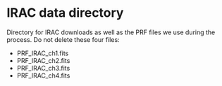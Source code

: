 # IRAC data directory

Directory for IRAC downloads as well as the PRF files we use during the process.
Do not delete these four files:

- PRF_IRAC_ch1.fits
- PRF_IRAC_ch2.fits
- PRF_IRAC_ch3.fits
- PRF_IRAC_ch4.fits
